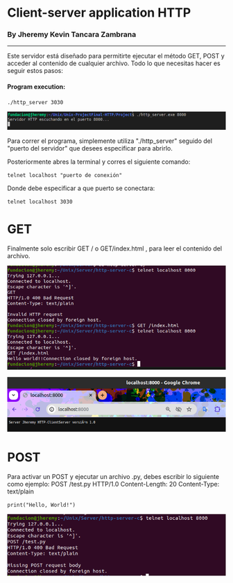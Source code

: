# Client-server application HTTP

### By Jheremy Kevin Tancara Zambrana

---

Este servidor está diseñado para permitirte ejecutar el método GET, POST y acceder al contenido de cualquier archivo. Todo lo que necesitas hacer es seguir estos pasos:

#### Program execution:
    ./http_server 3030

![Texto alternativo](InitializacionServer.png)

Para correr el programa, simplemente utiliza "./http_server" seguido del "puerto del servidor" que desees especificar para abrirlo.

Posteriormente abres la terminal y corres el siguiente comando:

    telnet localhost "puerto de conexión"

Donde debe especificar a que puerto se conectara: 

    telnet localhost 3030

# GET

Finalmente solo escribir GET / o GET/index.html , para leer el contenido del archivo.

![Texto alternativo](Get.png)

![Texto alternativo](ServerBrowser.png)

# POST

Para activar un POST y ejecutar un archivo .py, debes escribir lo siguiente como ejemplo: POST /test.py HTTP/1.0 Content-Length: 20 Content-Type: text/plain

    print("Hello, World!")

![Texto alternativo](MissinPost.png)
